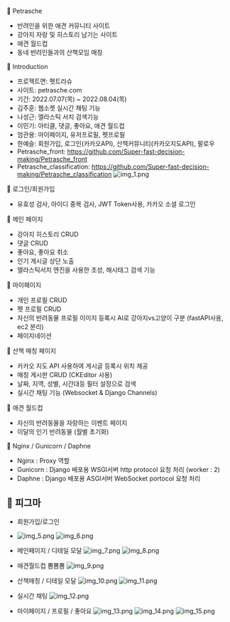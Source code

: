 📌 Petrasche
- 반려인을 위한 애견 커뮤니티 사이트
- 강아지 자랑 및 히스토리 남기는 사이트
- 애견 월드컵
- 동네 반려인들과의 산책모임 매칭

📌 Introduction
- 프로젝트면: 펫트라슈
- 사이트: petrasche.com
- 기간: 2022.07.07(목) ~ 2022.08.04(목)
- 김주훈: 웹소켓 실시간 채팅 기능
- 나성근: 엘라스틱 서치 검색기능
- 이민기: 아티클, 댓글, 좋아요, 애견 월드컵
- 엄관용: 마이페이지, 유저프로필, 펫프로필
- 한예슬: 회원가입, 로그인(카카오API), 산책커뮤니티(카카오지도API), 팔로우
- Petrasche_front: https://github.com/Super-fast-decision-making/Petrasche_front
- Petrasche_classification: https://github.com/Super-fast-decision-making/Petrasche_classification
![img_1.png](/static/img_1.png)

📌 로그인/회원가입
- 유효성 검사, 아이디 중복 검사, JWT Token사용, 카카오 소셜 로그인

📌 메인 페이지
- 강아지 히스토리 CRUD
- 댓글 CRUD
- 좋아요, 좋아요 취소
- 인기 게시글 상단 노출
- 엘라스틱서치 엔진을 사용한 초성, 해시태그 검색 기능

📌 마이페이지
- 개인 프로필 CRUD
- 펫 프로필 CRUD
- 자신의 반려동물 프로필 이미지 등록시 AI로 강아지vs고양이 구분 (fastAPI사용, ec2 분리)
- 페이지네이션

📌 산책 매칭 페이지
- 카카오 지도 API 사용하여 게시글 등록시 위치 제공
- 매칭 게시판 CRUD (CKEditor 사용)
- 날짜, 지역, 성별, 시간대등 필터 설정으로 검색
- 실시간 채팅 기능 (Websocket & Django Channels)

📌 애견 월드컵
- 자신의 반려동물을 자랑하는 이벤트 페이지
- 이달의 인기 반려동물  (월별 초기화)
 
📌 Nginx / Gunicorn / Daphne
- Nginx : Proxy 역할
- Gunicorn : Django 배포용 WSGI서버 http protocol 요청 처리 (worker : 2)
- Daphne : Django 배포용 ASGI서버 WebSocket portocol 요청 처리


📌 피그마
-

- 회원가입/로그인
- ![img_5.png](/static/img_5.png) ![img_6.png](/static/img_6.png)


- 메인페이지 / 디테일 모달
![img_7.png](/static/img_7.png)
![img_8.png](/static/img_8.png)

- 애견월드컵 뽐뽐뽐
![img_9.png](/static/img_9.png)

- 산책매칭 / 디테일 모달
![img_10.png](/static/img_10.png)
![img_11.png](/static/img_11.png)

- 실시간 채팅 
![img_12.png](/static/img_12.png)

- 마이페이지 / 프로필 / 좋아요
![img_13.png](/static/img_13.png)
![img_14.png](/static/img_14.png)
![img_15.png](/static/img_15.png)
